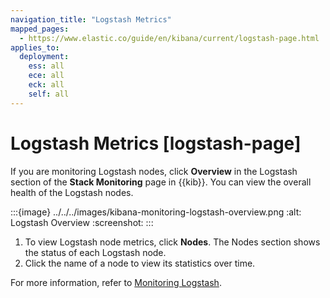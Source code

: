 ```yaml
---
navigation_title: "Logstash Metrics"
mapped_pages:
  - https://www.elastic.co/guide/en/kibana/current/logstash-page.html
applies_to:
  deployment:
    ess: all
    ece: all
    eck: all
    self: all
---
```




# Logstash Metrics [logstash-page]


If you are monitoring Logstash nodes, click **Overview** in the Logstash section of the **Stack Monitoring** page in {{kib}}. You can view the overall health of the Logstash nodes.

:::{image} ../../../images/kibana-monitoring-logstash-overview.png
:alt: Logstash Overview
:screenshot:
:::

1. To view Logstash node metrics, click **Nodes**. The Nodes section shows the status of each Logstash node.
2. Click the name of a node to view its statistics over time.

For more information, refer to [Monitoring Logstash](asciidocalypse://docs/logstash/docs/reference/monitoring-logstash-legacy.md).
